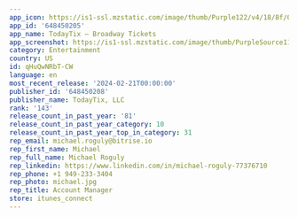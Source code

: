 ```yaml
---
app_icon: https://is1-ssl.mzstatic.com/image/thumb/Purple122/v4/18/8f/03/188f037b-3f8b-89d6-58c0-4bd6ff4ce140/AppIcon-1x_U007emarketing-0-7-0-0-0-85-220-0.png/1024x1024bb.png
app_id: '648450205'
app_name: TodayTix – Broadway Tickets
app_screenshot: https://is1-ssl.mzstatic.com/image/thumb/PurpleSource112/v4/52/14/df/5214dfd4-ee65-903a-2452-531ffb6743f8/d94ef21e-8dcf-4537-8539-d7c47549f1d3_1@3x__U00282_U0029.png/1242x2688bb.png
category: Entertainment
country: US
id: qHuQwNRbT-CW
language: en
most_recent_release: '2024-02-21T00:00:00'
publisher_id: '648450208'
publisher_name: TodayTix, LLC
rank: '143'
release_count_in_past_year: '81'
release_count_in_past_year_category: 10
release_count_in_past_year_top_in_category: 31
rep_email: michael.roguly@bitrise.io
rep_first_name: Michael
rep_full_name: Michael Roguly
rep_linkedin: https://www.linkedin.com/in/michael-roguly-77376710
rep_phone: +1 949-233-3404
rep_photo: michael.jpg
rep_title: Account Manager
store: itunes_connect
---
```

